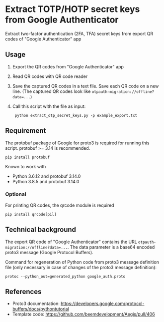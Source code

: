 # Extract TOTP/HOTP secret keys from Google Authenticator

Extract two-factor authentication (2FA, TFA) secret keys from export QR codes of "Google Authenticator" app

## Usage

1. Export the QR codes from "Google Authenticator" app
2. Read QR codes with QR code reader
3. Save the captured QR codes in a text file. Save each QR code on a new line. (The captured QR codes look like `otpauth-migration://offline?data=...`)
4. Call this script with the file as input:

        python extract_otp_secret_keys.py -p example_export.txt

## Requirement

The protobuf package of Google for proto3 is required for running this script. protobuf >= 3.14 is recommended.

    pip install protobuf

Known to work with

* Python 3.6.12 and protobuf 3.14.0
* Python 3.8.5 and protobuf 3.14.0

### Optional

For printing QR codes, the qrcode module is required

    pip install qrcode[pil]

## Technical background

The export QR code of "Google Authenticator" contains the URL `otpauth-migration://offline?data=...`.
The data parameter is a base64 encoded proto3 message (Google Protocol Buffers).

Command for regeneration of Python code from proto3 message definition file (only necessary in case of changes of the proto3 message definition):

    protoc --python_out=generated_python google_auth.proto

## References

* Proto3 documentation: https://developers.google.com/protocol-buffers/docs/pythontutorial
* Template code: https://github.com/beemdevelopment/Aegis/pull/406
